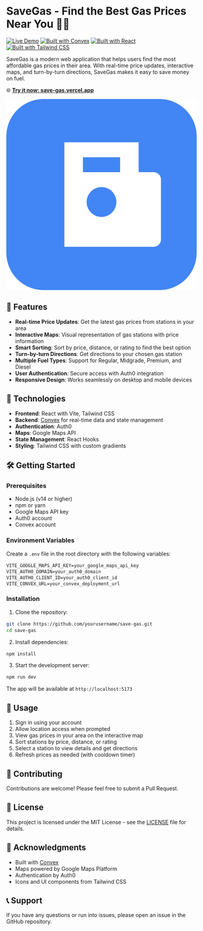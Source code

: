# SaveGas - Find the Best Gas Prices Near You 🚗⛽

[![Live Demo](https://img.shields.io/badge/Live%20Demo-Visit%20Site-success.svg)](https://save-gas.vercel.app)
[![Built with Convex](https://img.shields.io/badge/Built%20with-Convex-blue.svg)](https://convex.dev)
[![Built with React](https://img.shields.io/badge/Built%20with-React-61DAFB.svg)](https://reactjs.org)
[![Built with Tailwind CSS](https://img.shields.io/badge/Built%20with-Tailwind%20CSS-38B2AC.svg)](https://tailwindcss.com)

SaveGas is a modern web application that helps users find the most affordable gas prices in their area. With real-time price updates, interactive maps, and turn-by-turn directions, SaveGas makes it easy to save money on fuel.

🌐 **[Try it now: save-gas.vercel.app](https://save-gas.vercel.app)**

![SaveGas Screenshot](./src/assets/logo.svg)

## 🌟 Features

- **Real-time Price Updates**: Get the latest gas prices from stations in your area
- **Interactive Maps**: Visual representation of gas stations with price information
- **Smart Sorting**: Sort by price, distance, or rating to find the best option
- **Turn-by-turn Directions**: Get directions to your chosen gas station
- **Multiple Fuel Types**: Support for Regular, Midgrade, Premium, and Diesel
- **User Authentication**: Secure access with Auth0 integration
- **Responsive Design**: Works seamlessly on desktop and mobile devices

## 🚀 Technologies

- **Frontend**: React with Vite, Tailwind CSS
- **Backend**: [Convex](https://convex.dev) for real-time data and state management
- **Authentication**: Auth0
- **Maps**: Google Maps API
- **State Management**: React Hooks
- **Styling**: Tailwind CSS with custom gradients

## 🛠️ Getting Started

### Prerequisites

- Node.js (v14 or higher)
- npm or yarn
- Google Maps API key
- Auth0 account
- Convex account

### Environment Variables

Create a `.env` file in the root directory with the following variables:

```env
VITE_GOOGLE_MAPS_API_KEY=your_google_maps_api_key
VITE_AUTH0_DOMAIN=your_auth0_domain
VITE_AUTH0_CLIENT_ID=your_auth0_client_id
VITE_CONVEX_URL=your_convex_deployment_url
```

### Installation

1. Clone the repository:
```bash
git clone https://github.com/yourusername/save-gas.git
cd save-gas
```

2. Install dependencies:
```bash
npm install
```

3. Start the development server:
```bash
npm run dev
```

The app will be available at `http://localhost:5173`

## 📱 Usage

1. Sign in using your account
2. Allow location access when prompted
3. View gas prices in your area on the interactive map
4. Sort stations by price, distance, or rating
5. Select a station to view details and get directions
6. Refresh prices as needed (with cooldown timer)

## 🤝 Contributing

Contributions are welcome! Please feel free to submit a Pull Request.

## 📄 License

This project is licensed under the MIT License - see the [LICENSE](LICENSE) file for details.

## 🙏 Acknowledgments

- Built with [Convex](https://convex.dev)
- Maps powered by Google Maps Platform
- Authentication by Auth0
- Icons and UI components from Tailwind CSS

## 📞 Support

If you have any questions or run into issues, please open an issue in the GitHub repository.

